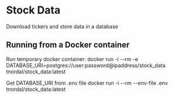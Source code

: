 # Stock Data
Download tickers and store data in a database

## Running from a Docker container
Run temporary docker container:
docker run -i --rm -e DATABASE_URI=postgres://user:password@ipaddress/stock_data tnordal/stock_data:latest

Get DATABASE_URI from .env file
docker run -i --rm --env-file .env tnordal/stock_data:latest
